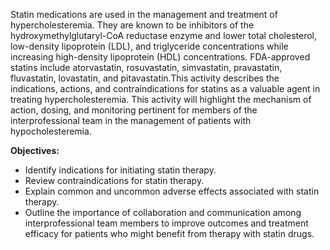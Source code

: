 Statin medications are used in the management and treatment of hypercholesteremia. They are known to be inhibitors of the hydroxymethylglutaryl-CoA reductase enzyme and lower total cholesterol, low-density lipoprotein (LDL), and triglyceride concentrations while increasing high-density lipoprotein (HDL) concentrations. FDA-approved statins include atorvastatin, rosuvastatin, simvastatin, pravastatin, fluvastatin, lovastatin, and pitavastatin.This activity describes the indications, actions, and contraindications for statins as a valuable agent in treating hypercholesteremia. This activity will highlight the mechanism of action, dosing, and monitoring pertinent for members of the interprofessional team in the management of patients with hypocholesteremia.

**Objectives:**
- Identify indications for initiating statin therapy.
- Review contraindications for statin therapy.
- Explain common and uncommon adverse effects associated with statin therapy.
- Outline the importance of collaboration and communication among interprofessional team members to improve outcomes and treatment efficacy for patients who might benefit from therapy with statin drugs.